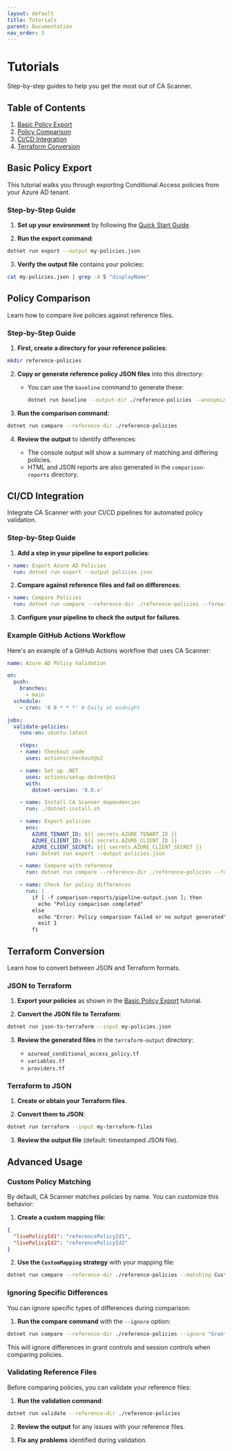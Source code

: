 ```yaml
---
layout: default
title: Tutorials
parent: Documentation
nav_order: 3
---
```


# Tutorials

Step-by-step guides to help you get the most out of CA Scanner.

## Table of Contents

1. [Basic Policy Export](#basic-policy-export)
2. [Policy Comparison](#policy-comparison)
3. [CI/CD Integration](#cicd-integration)
4. [Terraform Conversion](#terraform-conversion)

## Basic Policy Export

This tutorial walks you through exporting Conditional Access policies from your Azure AD tenant.

### Step-by-Step Guide

1. **Set up your environment** by following the [Quick Start Guide](/quickstart.html).

2. **Run the export command**:

```bash
dotnet run export --output my-policies.json
```

3. **Verify the output file** contains your policies:

```bash
cat my-policies.json | grep -A 5 "displayName"
```

## Policy Comparison

Learn how to compare live policies against reference files.

### Step-by-Step Guide

1. **First, create a directory for your reference policies**:

```bash
mkdir reference-policies
```

2. **Copy or generate reference policy JSON files** into this directory:

   - You can use the `baseline` command to generate these:
     ```bash
     dotnet run baseline --output-dir ./reference-policies --anonymize
     ```

3. **Run the comparison command**:

```bash
dotnet run compare --reference-dir ./reference-policies
```

4. **Review the output** to identify differences:

   - The console output will show a summary of matching and differing policies.
   - HTML and JSON reports are also generated in the `comparison-reports` directory.

## CI/CD Integration

Integrate CA Scanner with your CI/CD pipelines for automated policy validation.

### Step-by-Step Guide

1. **Add a step in your pipeline to export policies**:

```yaml
- name: Export Azure AD Policies
  run: dotnet run export --output policies.json
```

2. **Compare against reference files and fail on differences**:

```yaml
- name: Compare Policies
  run: dotnet run compare --reference-dir ./reference-policies --formats pipeline-json
```

3. **Configure your pipeline to check the output for failures**.

### Example GitHub Actions Workflow

Here's an example of a GitHub Actions workflow that uses CA Scanner:

```yaml
name: Azure AD Policy Validation

on:
  push:
    branches:
      - main
  schedule:
    - cron: '0 0 * * *' # Daily at midnight

jobs:
  validate-policies:
    runs-on: ubuntu-latest

    steps:
    - name: Checkout code
      uses: actions/checkout@v2

    - name: Set up .NET
      uses: actions/setup-dotnet@v1
      with:
        dotnet-version: '8.0.x'

    - name: Install CA Scanner dependencies
      run: ./dotnet-install.sh

    - name: Export policies
      env:
        AZURE_TENANT_ID: ${{ secrets.AZURE_TENANT_ID }}
        AZURE_CLIENT_ID: ${{ secrets.AZURE_CLIENT_ID }}
        AZURE_CLIENT_SECRET: ${{ secrets.AZURE_CLIENT_SECRET }}
      run: dotnet run export --output policies.json

    - name: Compare with reference
      run: dotnet run compare --reference-dir ./reference-policies --formats pipeline-json

    - name: Check for policy differences
      run: |
        if [ -f comparison-reports/pipeline-output.json ]; then
          echo "Policy comparison completed"
        else
          echo "Error: Policy comparison failed or no output generated"
          exit 1
        fi
```

## Terraform Conversion

Learn how to convert between JSON and Terraform formats.

### JSON to Terraform

1. **Export your policies** as shown in the [Basic Policy Export](#basic-policy-export) tutorial.

2. **Convert the JSON file to Terraform**:

```bash
dotnet run json-to-terraform --input my-policies.json
```

3. **Review the generated files** in the `terraform-output` directory:

   - `azuread_conditional_access_policy.tf`
   - `variables.tf`
   - `providers.tf`

### Terraform to JSON

1. **Create or obtain your Terraform files**.

2. **Convert them to JSON**:

```bash
dotnet run terraform --input my-terraform-files
```

3. **Review the output file** (default: timestamped JSON file).

## Advanced Usage

### Custom Policy Matching

By default, CA Scanner matches policies by name. You can customize this behavior:

1. **Create a custom mapping file**:

```json
{
  "livePolicyId1": "referencePolicyId1",
  "livePolicyId2": "referencePolicyId2"
}
```

2. **Use the `CustomMapping` strategy** with your mapping file:

```bash
dotnet run compare --reference-dir ./reference-policies --matching CustomMapping --custom-mapping custom-mapping.json
```

### Ignoring Specific Differences

You can ignore specific types of differences during comparison:

1. **Run the compare command** with the `--ignore` option:

```bash
dotnet run compare --reference-dir ./reference-policies --ignore "GrantControls,SessionControls"
```

This will ignore differences in grant controls and session controls when comparing policies.

### Validating Reference Files

Before comparing policies, you can validate your reference files:

1. **Run the validation command**:

```bash
dotnet run validate --reference-dir ./reference-policies
```

2. **Review the output** for any issues with your reference files.

3. **Fix any problems** identified during validation.

